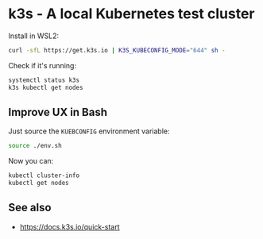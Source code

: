 # k3s - A local Kubernetes test cluster

Install in WSL2:

```bash
curl -sfL https://get.k3s.io | K3S_KUBECONFIG_MODE="644" sh -
```

Check if it's running:

```bash
systemctl status k3s
k3s kubectl get nodes
```

## Improve UX in Bash

Just source the `KUEBCONFIG` environment variable:

```bash
source ./env.sh
```

Now you can:

```bash
kubectl cluster-info
kubectl get nodes
```

## See also

* https://docs.k3s.io/quick-start
